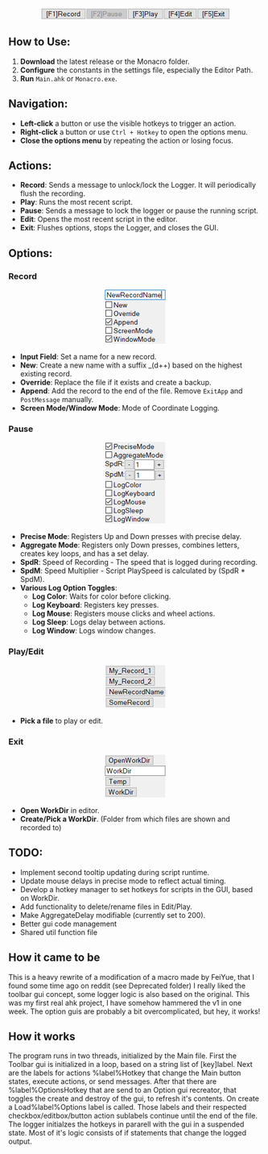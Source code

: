 <div align="center">
  <img src="Release/Toolbar.png" alt="Toolbar Description">
</div>

## How to Use:
1. **Download** the latest release or the Monacro folder.
2. **Configure** the constants in the settings file, especially the Editor Path.
3. **Run** `Main.ahk` or `Monacro.exe`.

## Navigation:
- **Left-click** a button or use the visible hotkeys to trigger an action.
- **Right-click** a button or use `Ctrl + Hotkey` to open the options menu.
- **Close the options menu** by repeating the action or losing focus.

## Actions:
- **Record**: Sends a message to unlock/lock the Logger. It will periodically flush the recording.
- **Play**: Runs the most recent script.
- **Pause**: Sends a message to lock the logger or pause the running script.
- **Edit**: Opens the most recent script in the editor.
- **Exit**: Flushes options, stops the Logger, and closes the GUI.

## Options:

### Record
<div align="center">
  <img src="Release/Record.png" alt="Record Options">
</div>

- **Input Field**: Set a name for a new record.
- **New**: Create a new name with a suffix _(d++) based on the highest existing record.
- **Override**: Replace the file if it exists and create a backup.
- **Append**: Add the record to the end of the file. Remove `ExitApp` and `PostMessage` manually.
- **Screen Mode/Window Mode**: Mode of Coordinate Logging.

### Pause
<div align="center">
  <img src="Release/Pause.png" alt="Pause Options">
</div>

- **Precise Mode**: Registers Up and Down presses with precise delay.
- **Aggregate Mode**: Registers only Down presses, combines letters, creates key loops, and has a set delay.
- **SpdR**: Speed of Recording - The speed that is logged during recording.
- **SpdM**: Speed Multiplier - Script PlaySpeed is calculated by (SpdR * SpdM).
- **Various Log Option Toggles**:
  - **Log Color**: Waits for color before clicking.
  - **Log Keyboard**: Registers key presses.
  - **Log Mouse**: Registers mouse clicks and wheel actions.
  - **Log Sleep**: Logs delay between actions.
  - **Log Window**: Logs window changes.

### Play/Edit
<div align="center">
  <img src="Release/Play&Edit.png" alt="Play and Edit Options">
</div>

- **Pick a file** to play or edit.

### Exit
<div align="center">
  <img src="Release/Exit.png" alt="Exit Options">
</div>

- **Open WorkDir** in editor.
- **Create/Pick a WorkDir**. (Folder from which files are shown and recorded to)

## TODO:
- Implement second tooltip updating during script runtime.
- Update mouse delays in precise mode to reflect actual timing.
- Develop a hotkey manager to set hotkeys for scripts in the GUI, based on WorkDir.
- Add functionality to delete/rename files in Edit/Play.
- Make AggregateDelay modifiable (currently set to 200).
- Better gui code management
- Shared util function file

## How it came to be
This is a heavy rewrite of a modification of a macro made by FeiYue, that I found some time ago on reddit (see Deprecated folder) I really liked the toolbar gui concept, some logger logic is also based on the original. This was my first real ahk project, I have somehow hammered the v1 in one week. The option guis are probably a bit overcomplicated, but hey, it works!
## How it works
The program runs in two threads, initialized by the Main file. First the Toolbar gui is initialized in a loop, based on a string list of [key]label. Next are the labels for actions %label%Hotkey that change the Main button states, execute actions, or send messages. After that there are %label%OptionsHotkey that are send to an Option gui recreator, that toggles the create and destroy of the gui, to refresh it's contents. On create a Load%label%Options label is called. Those labels and their respected checkbox/editbox/button action sublabels continue until the end of the file. \
The logger initialzes the hotkeys in pararell with the gui in a suspended state. Most of it's logic consists of if statements that change the logged output.